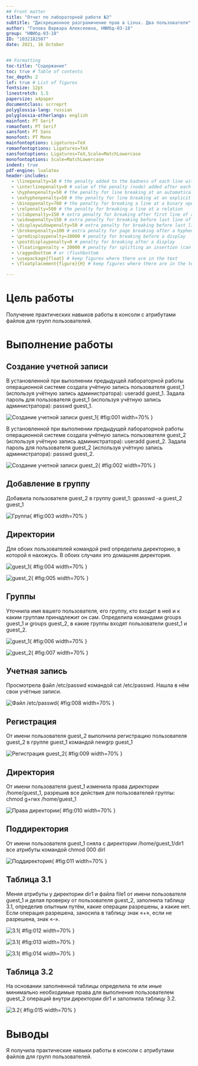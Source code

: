 ```yaml
---
## Front matter
title: "Отчет по лабораторной работе №3"
subtitle: "Дискреционное разграничение прав в Linux. Два пользователя"
author: "Голова Варвара Алексеевна, НФИбд-03-18"
group: "НФИбд-03-18"
ID: "1032182507"
date: 2021, 16 October


## Formatting
toc-title: "Содержание"
toc: true # Table of contents
toc_depth: 2
lof: true # List of figures
fontsize: 12pt
linestretch: 1.5
papersize: a4paper
documentclass: scrreprt
polyglossia-lang: russian
polyglossia-otherlangs: english
mainfont: PT Serif
romanfont: PT Serif
sansfont: PT Sans
monofont: PT Mono
mainfontoptions: Ligatures=TeX
romanfontoptions: Ligatures=TeX
sansfontoptions: Ligatures=TeX,Scale=MatchLowercase
monofontoptions: Scale=MatchLowercase
indent: true
pdf-engine: lualatex
header-includes:
  - \linepenalty=10 # the penalty added to the badness of each line within a paragraph (no associated penalty node) Increasing the value makes tex try to have fewer lines in the paragraph.
  - \interlinepenalty=0 # value of the penalty (node) added after each line of a paragraph.
  - \hyphenpenalty=50 # the penalty for line breaking at an automatically inserted hyphen
  - \exhyphenpenalty=50 # the penalty for line breaking at an explicit hyphen
  - \binoppenalty=700 # the penalty for breaking a line at a binary operator
  - \relpenalty=500 # the penalty for breaking a line at a relation
  - \clubpenalty=150 # extra penalty for breaking after first line of a paragraph
  - \widowpenalty=150 # extra penalty for breaking before last line of a paragraph
  - \displaywidowpenalty=50 # extra penalty for breaking before last line before a display math
  - \brokenpenalty=100 # extra penalty for page breaking after a hyphenated line
  - \predisplaypenalty=10000 # penalty for breaking before a display
  - \postdisplaypenalty=0 # penalty for breaking after a display
  - \floatingpenalty = 20000 # penalty for splitting an insertion (can only be split footnote in standard LaTeX)
  - \raggedbottom # or \flushbottom
  - \usepackage{float} # keep figures where there are in the text
  - \floatplacement{figure}{H} # keep figures where there are in the text

---
```


# Цель работы

Получение практических навыков работы в консоли с атрибутами файлов для групп пользователей.

# Выполнение работы

## Создание учетной записи

В установленной при выполнении предыдущей лабораторной работы операционной системе создала учётную запись пользователя guest_1 (используя учётную запись администратора): useradd guest_1. Задала пароль для пользователя guest_1 (используя учётную запись администратора): passwd guest_1.

![Создание учетной записи guest_1](images/lab3_1.png){ #fig:001 width=70% }

В установленной при выполнении предыдущей лабораторной работы операционной системе создала учётную запись пользователя guest_2 (используя учётную запись администратора): useradd guest_2. Задала пароль для пользователя guest_2 (используя учётную запись администратора): passwd guest_2.

![Создание учетной записи guest_2](images/lab3_2.png){ #fig:002 width=70% }

## Добавление в группу

Добавила пользователя guest_2 в группу guest_1: gpasswd -a guest_2 guest_1

![Группа](images/lab3_3.png){ #fig:003 width=70% }

## Директории

Для обоих пользователей командой pwd определила директорию, в которой я нахожусь. В обоих случаях это домашняя директория.

![guest_1](images/lab3_4.png){ #fig:004 width=70% }

![guest_2](images/lab3_5.png){ #fig:005 width=70% }


## Группы

Уточнила имя вашего пользователя, его группу, кто входит в неё и к каким группам принадлежит он сам. Определила командами groups guest_1 и groups guest_2, в какие группы входят пользователи guest_1 и guest_2.

![guest_1](images/lab3_6.png){ #fig:006 width=70% }

![guest_2](images/lab3_7.png){ #fig:007 width=70% }

## Учетная запись

Просмотрела файл /etc/passwd командой cat /etc/passwd. Нашла в нём свои учётные записи.

![Файл /etc/passwd](images/lab3_8.png){ #fig:008 width=70% }

## Регистрация

От имени пользователя guest_2 выполнила регистрацию пользователя guest_2 в группе guest_1 командой newgrp guest_1

![Регистрация guest_2](images/lab3_9.png){ #fig:009 width=70% }

## Директория

От имени пользователя guest_1 изменила права директории /home/guest_1, разрешив все действия для пользователей группы: chmod g+rwx /home/guest_1

![Права директории](images/lab3_10.png){ #fig:010 width=70% }

## Поддиректория

От имени пользователя guest_1 сняла с директории /home/guest_1/dir1 все атрибуты командой chmod 000 dirl

![Поддиректория](images/lab3_11.png){ #fig:011 width=70% }

## Таблица 3.1

Меняя атрибуты у директории dir1 и файла file1 от имени пользователя guest_1 и делая проверку от пользователя guest_2, заполнила таблицу 3.1, определив опытным путём, какие операции разрешены, а какие нет. Если операция разрешена, заносила в таблицу знак «+», если не разрешена, знак «-».

![3.1](images/lab3_12.png){ #fig:012 width=70% }

![3.1](images/lab3_13.png){ #fig:013 width=70% }

![3.1](images/lab3_14.png){ #fig:014 width=70% }

## Таблица 3.2

На основании заполненной таблицы определила те или иные минимально необходимые права для выполнения пользователем guest_2 операций внутри директории dir1 и заполнила таблицу 3.2.

![3.2](images/lab2_15.png){ #fig:015 width=70% }

# Выводы

Я получила практические навыки работы в консоли с атрибутами файлов для групп пользователей.
